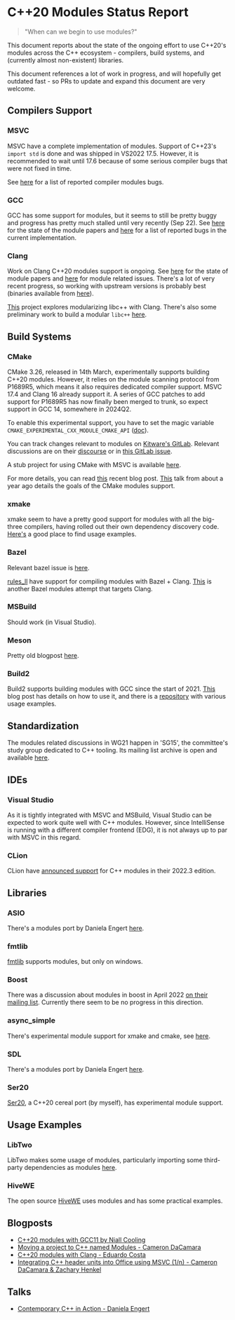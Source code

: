 # C++20 Modules Status Report

> "When can we begin to use modules?"

This document reports about the state of the ongoing effort to use C++20's modules across the C++ ecosystem - compilers, build systems, and (currently almost non-existent) libraries.

This document references a lot of work in progress, and will hopefully get outdated fast - so PRs to update and expand this document are very welcome.

## Compilers Support

### MSVC
MSVC have a complete implementation of modules. Support of C++23's 
`import std` is done and was shipped in VS2022 17.5. However, it is recommended to wait until 17.6 because of some serious compiler bugs that were not fixed in time.

See [here](https://developercommunity.visualstudio.com/search?space=62&q=modules&stateGroup=active&sort=votes) for a list of reported compiler modules bugs.

### GCC
GCC has some support for modules, but it seems to still be pretty buggy and progress has pretty much stalled until very recently (Sep 22). See [here](https://gcc.gnu.org/projects/cxx-status.html#cxx20) for the state of the module papers and [here](https://gcc.gnu.org/bugzilla/show_bug.cgi?id=103524) for a list of reported bugs in the current implementation.

### Clang
Work on Clang C++20 modules support is ongoing. See [here](https://clang.llvm.org/cxx_status.html#cxx20) for the state of module papers and [here](https://github.com/llvm/llvm-project/issues?q=is%3Aissue+is%3Aopen+label%3Aclang%3Amodules) for module related issues. There's a lot of very recent progress, so working with upstream versions is probably best (binaries available from [here](https://apt.llvm.org/)).

[This](https://github.com/ChuanqiXu9/stdmodules) project explores modularizing libc++ with Clang. There's also some preliminary work to build a modular `libc++` [here](https://reviews.llvm.org/D144994).

## Build Systems

### CMake
CMake 3.26, released in 14th March, experimentally supports building C++20 modules. However, it relies on the module scanning protocol from P1689R5, which means it also requires dedicated compiler support. MSVC 17.4 and Clang 16 already support it. A series of GCC patches to add support for P1689R5 has now finally been merged to trunk, so expect support in GCC 14, somewhere in 2024Q2.

To enable this experimental support, you have to set the magic variable `CMAKE_EXPERIMENTAL_CXX_MODULE_CMAKE_API` ([doc](https://github.com/Kitware/CMake/blob/master/Help/dev/experimental.rst)).

You can track changes relevant to modules on [Kitware's GitLab](https://gitlab.kitware.com/cmake/cmake/-/merge_requests?scope=all&state=all&label_name[]=area%3Acxxmodules). Relevant discussions are on their [discourse](https://discourse.cmake.org/t/c-20-modules-update/7330) or in [this GitLab issue](https://gitlab.kitware.com/cmake/cmake/-/issues/18355).

A stub project for using CMake with MSVC is available [here](https://github.com/GabrielDosReis/cmake-for-modules).

For more details, you can read [this](https://www.kitware.com/import-cmake-c20-modules/) recent blog post.
[This](https://www.youtube.com/watch?v=hkefPcWySzI) talk from about a year ago details the goals of the CMake modules support.

### xmake

xmake seem to have a pretty good support for modules with all the big-three compilers, having rolled out their own dependency discovery code. [Here's](https://github.com/xmake-io/xmake/tree/master/tests/projects/c%2B%2B/modules) a good place to find usage examples.

### Bazel
Relevant bazel issue is [here](https://github.com/bazelbuild/bazel/issues/4005).

[rules_ll](https://github.com/eomii/rules_ll) have support for compiling modules with Bazel + Clang. [This](https://github.com/rnburn/rules_cc_module) is another Bazel modules attempt that targets Clang.

### MSBuild
Should work (in Visual Studio).

### Meson
Pretty old blogpost [here](https://nibblestew.blogspot.com/2020/11/adding-very-preliminary-support-for-c.html).

### Build2
Build2 supports building modules with GCC since the start of 2021. [This](https://build2.org/blog/build2-cxx20-modules-gcc.xhtml) blog post has details on how to use it, and there is a [repository](https://github.com/build2/cxx20-modules-examples) with various usage examples.

## Standardization

The modules related discussions in WG21 happen in 'SG15', the committee's study group dedicated to C++ tooling. Its mailing list archive is open and available [here](https://lists.isocpp.org/sg15).

## IDEs

### Visual Studio
As it is tightly integrated with MSVC and MSBuild, Visual Studio can be expected to work quite well with C++ modules. However, since IntelliSense is running
with a different compiler frontend (EDG), it is not always up to par with MSVC in this regard.

### CLion
CLion have [announced support](https://blog.jetbrains.com/clion/2022/10/clion-2022-3-eap-cpp20-modules-now-supported/) for C++ modules in their 2022.3 edition.

## Libraries

### ASIO
There's a modules port by Daniela Engert [here](https://github.com/DanielaE/asio/tree/module).

### fmtlib
[fmtlib](https://github.com/fmtlib/fmt) supports modules, but only on windows.

### Boost
There was a discussion about modules in boost in April 2022 [on their mailing list](https://lists.boost.org/Archives/boost/2022/04/252629.php). Currently there seem to be no progress in this direction.

### async_simple
There's experimental module support for xmake and cmake, see [here](https://github.com/alibaba/async_simple#c20-modules-support).

### SDL
There's a modules port by Daniela Engert [here](https://github.com/DanielaE/SDL/tree/module).

### Ser20
[Ser20](https://github.com/royjacobson/ser20), a C++20 cereal port (by myself), has experimental module support.

## Usage Examples

### LibTwo
LibTwo makes some usage of modules, particularly importing some third-party dependencies
as modules [here](https://github.com/hugoam/two/tree/master/src/3rdparty).

### HiveWE
The open source [HiveWE](https://github.com/stijnherfst/HiveWE) uses modules and has some practical examples.

## Blogposts

* [C++20 modules with GCC11 by Niall Cooling](https://blog.feabhas.com/2021/08/c20-modules-with-gcc11)
* [Moving a project to C++ named Modules - Cameron DaCamara](https://devblogs.microsoft.com/cppblog/moving-a-project-to-cpp-named-modules/)
* [C++20 modules with Clang - Eduardo Costa](https://blog.ecosta.dev/en/tech/cpp-modules-with-clang)
* [Integrating C++ header units into Office using MSVC (1/n) - Cameron DaCamara & Zachary Henkel](https://devblogs.microsoft.com/cppblog/integrating-c-header-units-into-office-using-msvc-1-n/)

## Talks
* [Contemporary C++ in Action - Daniela Engert](https://www.youtube.com/watch?v=yUIFdL3D0Vk)
